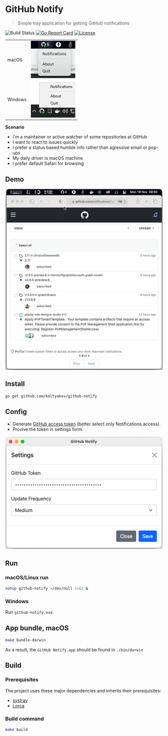 # GitHub Notify

> Simple tray application for getting GitHub notifications

![Build Status](https://github.com/koltyakov/github-notify/workflows/Build/badge.svg?branch=master)
[![Go Report Card](https://goreportcard.com/badge/github.com/koltyakov/github-notify)](https://goreportcard.com/report/github.com/koltyakov/github-notify)
[![License](https://img.shields.io/github/license/koltyakov/github-notify.svg)](https://github.com/koltyakov/github-notify/blob/master/LICENSE)

| | |
|-|-|
| macOS | ![systray_macOS](./assets/systray_macOS.png) |
| Windows | ![systray_Windows](./assets/systray_Windows.png) |

**Scenario**

- I'm a maintainer or active watcher of some repositories at GitHub
- I want to react to issues quickly
- I prefer a status based humble info rather than agressive email or pop-ups
- My daily driver is macOS machine
- I prefer default Safari for browsing

## Demo

![demo](./assets/demo.gif)

## Install

```bash
go get github.com/koltyakov/github-notify
```

## Config

- Generate [GitHub access token](https://github.com/settings/tokens) (better select only Notifications access).
- Provive the token in settings form.

![settings](./assets/settings.png)

## Run

### macOS/Linux run

```bash
nohup github-notify >/dev/null 2>&1 &
```

### Windows

Run `github-notify.exe`.

## App bundle, macOS

```bash
make bundle-darwin
```

As a result, the `GitHub Notify.app` should be found in `./bin/darwin`

## Build

### Prerequisites

The project uses these major dependencies and inherits their prerequisites:
- [systray](https://github.com/getlantern/systray)
- [Lorca](https://github.com/zserge/lorca)

### Build command

```bash
make build
```